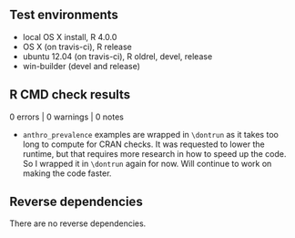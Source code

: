 ## Test environments
* local OS X install, R 4.0.0
* OS X (on travis-ci), R release
* ubuntu 12.04 (on travis-ci), R oldrel, devel, release
* win-builder (devel and release)

## R CMD check results

0 errors | 0 warnings | 0 notes

* `anthro_prevalence` examples are wrapped in `\dontrun` as it takes too long to compute for CRAN checks. It was requested to lower the runtime, but that requires more research in how to speed up the code. So I wrapped it in `\dontrun` again for now. Will continue to work on making the code faster.

## Reverse dependencies

There are no reverse dependencies.